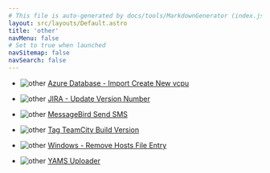```yaml
---
# This file is auto-generated by docs/tools/MarkdownGenerator (index.js)
layout: src/layouts/Default.astro
title: 'other'
navMenu: false
# Set to true when launched
navSitemap: false
navSearch: false
---
```


<ul>

<li>

![other](https://i.octopus.com/library/step-templates/other.png) [Azure Database - Import Create New vcpu](/integrations/other/azure-database-import-create-new-vcpu)

</li>
        
<li>

![other](https://i.octopus.com/library/step-templates/other.png) [JIRA - Update Version Number](/integrations/other/jira-update-version-number)

</li>
        
<li>

![other](https://i.octopus.com/library/step-templates/other.png) [MessageBird Send SMS](/integrations/other/messagebird-send-sms)

</li>
        
<li>

![other](https://i.octopus.com/library/step-templates/other.png) [Tag TeamCity Build Version](/integrations/other/tag-teamcity-build-version)

</li>
        
<li>

![other](https://i.octopus.com/library/step-templates/other.png) [Windows - Remove Hosts File Entry](/integrations/other/windows-remove-hosts-file-entry)

</li>
        
<li>

![other](https://i.octopus.com/library/step-templates/other.png) [YAMS Uploader](/integrations/other/yams-uploader)

</li>
        
</ul>
